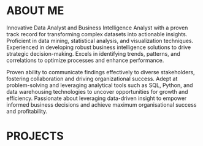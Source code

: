# ABOUT ME

Innovative Data Analyst and Business Intelligence Analyst with a proven track record for transforming complex datasets into actionable insights. Proficient in data mining, statistical analysis, and visualization techniques. Experienced in developing robust business intelligence solutions to drive strategic decision-making. Excels in identifying trends, patterns, and correlations to optimize processes and enhance performance. 

Proven ability to communicate findings effectively to diverse stakeholders, fostering collaboration and driving organizational success. Adept at problem-solving and leveraging analytical tools such as SQL, Python, and data warehousing technologies to uncover opportunities for growth and efficiency. Passionate about leveraging data-driven insight to empower informed business decisions and achieve maximum organisational success and profitability.

# PROJECTS



